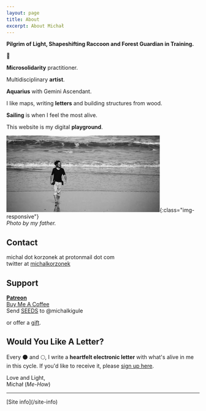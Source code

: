 ```yaml
---
layout: page
title: About
excerpt: About Michał
---
```


<b>Pilgrim of Light, Shapeshifting Raccoon and Forest Guardian in Training.</b>

🌳

**Microsolidarity** practitioner.

Multidisciplinary **artist**.

**Aquarius** with Gemini Ascendant.

I like maps, writing **letters** and building structures from wood. 

**Sailing** is when I feel the most alive.

This website is my digital **playground**.

![Michal Waves](/assets/michal-waves.jpg){:class="img-responsive"}<br>
*Photo by my father.*

## Contact

michal dot korzonek at protonmail dot com<br>
twitter at <a href="https://twitter.com/michalkorzonek" target="_blank"> michalkorzonek</a><br>

## Support 
<b><a href="https://www.patreon.com/michalkorzonek" target="blank">Patreon</a><br></b>
<a href="https://buymeacoffee.com/michalkorzonek" target="_blank">Buy Me A Coffee</a> <br>
Send <a href="https://joinseeds.earth/" target="_blank"> SEEDS</a> to @michalkigule

or offer a [gift](/gift).

## Would You Like A Letter?

Every 🌑 and 🌕, I write a **heartfelt electronic letter** with what's alive in me in this cycle. If you'd like to receive it, please <a href="https://michalkorzonek.substack.com" target="_blank">sign up here</a>.

Love and Light,<br>
Michał (*Me-How*)

<hr>
[Site info](/site-info)
